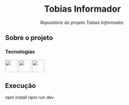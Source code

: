 <h1 align="center">Tobias Informador</h1>
<p align="center"><i>Repositório do projeto Tobias Informador.</i></p>

##  Sobre o projeto

### Tecnologias
<p display="inline-block">
  <img style="width: 40px" src="https://cdn.jsdelivr.net/gh/devicons/devicon/icons/react/react-original.svg" />
  <img style="width: 40px" src="https://cdn.jsdelivr.net/gh/devicons/devicon/icons/nodejs/nodejs-original.svg" />    
  <img style="width: 40px" src="https://cdn.jsdelivr.net/gh/devicons/devicon/icons/mongodb/mongodb-original-wordmark.svg" />
</p>
                                                                                                  

## Execução
npm install
npm run dev


